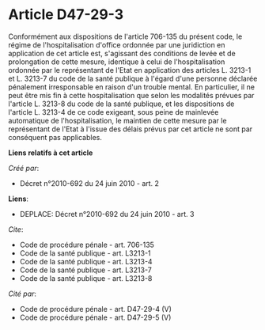 # Article D47-29-3

Conformément aux dispositions de l'article 706-135 du présent code, le régime de l'hospitalisation d'office ordonnée par une
juridiction en application de cet article est, s'agissant des conditions de levée et de prolongation de cette mesure,
identique à celui de l'hospitalisation ordonnée par le représentant de l'Etat en application des articles L. 3213-1 et L.
3213-7 du code de la santé publique à l'égard d'une personne déclarée pénalement irresponsable en raison d'un trouble mental.
En particulier, il ne peut être mis fin à cette hospitalisation que selon les modalités prévues par l'article L. 3213-8 du
code de la santé publique, et les dispositions de l'article L. 3213-4 de ce code exigeant, sous peine de mainlevée
automatique de l'hospitalisation, le maintien de cette mesure par le représentant de l'Etat à l'issue des délais prévus par
cet article ne sont par conséquent pas applicables.

**Liens relatifs à cet article**

_Créé par_:

  - Décret n°2010-692 du 24 juin 2010 - art. 2

**Liens**:

  - DEPLACE: Décret n°2010-692 du 24 juin 2010 - art. 3

_Cite_:

  - Code de procédure pénale - art. 706-135
  - Code de la santé publique - art. L3213-1
  - Code de la santé publique - art. L3213-4
  - Code de la santé publique - art. L3213-7
  - Code de la santé publique - art. L3213-8

_Cité par_:

  - Code de procédure pénale - art. D47-29-4 (V)
  - Code de procédure pénale - art. D47-29-5 (V)
